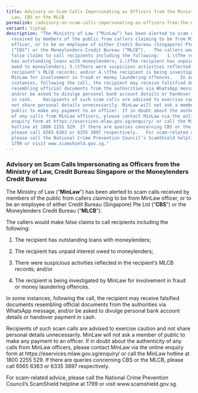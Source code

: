 ```yaml
---
title: Advisory on Scam Calls Impersonating as Officers from the Ministry of
  Law, CBS or the MLCB
permalink: /advisory-on-scam-calls-impersonating-as-officers-from-the-ministry-of-law-cbs-or-the-mlcb/
variant: tiptap
description: "The Ministry of Law (“MinLaw”) has been alerted to scam calls
  received by members of the public from callers claiming to be from MinLaw
  officer, or to be an employee of either Credit Bureau (Singapore) Pte Ltd
  (“CBS”) or the Moneylenders Credit Bureau (“MLCB”).   The callers would make
  false claims to call recipients including the following:   1.\tThe recipient
  has outstanding loans with moneylenders; 2.\tThe recipient has unpaid interest
  owed to moneylenders; 3.\tThere were suspicious activities reflected in the
  recipient’s MLCB records; and/or 4.\tThe recipient is being investigated by
  MinLaw for involvement in fraud or money laundering offences.   In some
  instances, following the call, the recipient may receive falsified documents
  resembling official documents from the authorities via WhatsApp message,
  and/or be asked to divulge personal bank account details or handover payment
  in cash.    Recipients of such scam calls are advised to exercise caution and
  not share personal details unnecessarily. MinLaw will not ask a member of
  public to make any payment to an officer. If in doubt about the authenticity
  of any calls from MinLaw officers, please contact MinLaw via the online
  enquiry form at https://eservices.mlaw.gov.sg/enquiry/ or call the MinLaw
  hotline at 1800 2255 529. If there are queries concerning CBS or the MLCB,
  please call 6565 6363 or 6335 3897 respectively.   For scam-related advice,
  please call the National Crime Prevention Council’s ScamShield helpline at
  1799 or visit www.scamshield.gov.sg."
---
```

<h3><strong>Advisory on Scam Calls Impersonating as Officers from the Ministry of Law, Credit Bureau Singapore or the Moneylenders Credit Bureau</strong></h3>
<p></p>
<p>The Ministry of Law (“<strong>MinLaw</strong>”) has been alerted to scam
calls received by members of the public from callers claiming to be from
MinLaw officer, or to be an employee of either Credit Bureau (Singapore)
Pte Ltd (“<strong>CBS</strong>”) or the Moneylenders Credit Bureau (“<strong>MLCB</strong>”).</p>
<p></p>
<p>The callers would make false claims to call recipients including the following:</p>
<p></p>
<ol data-tight="true" class="tight">
<li>
<p>The recipient has outstanding loans with moneylenders;</p>
</li>
<li>
<p>The recipient has unpaid interest owed to moneylenders;</p>
</li>
<li>
<p>There were suspicious activities reflected in the recipient’s MLCB records;
and/or</p>
</li>
<li>
<p>The recipient is being investigated by MinLaw for involvement in fraud
or money laundering offences.</p>
</li>
</ol>
<p></p>
<p>In some instances, following the call, the recipient may receive falsified
documents resembling official documents from the authorities via WhatsApp
message, and/or be asked to divulge personal bank account details or handover
payment in cash.</p>
<p></p>
<p>Recipients of such scam calls are advised to exercise caution and not
share personal details unnecessarily. MinLaw will not ask a member of public
to make any payment to an officer. If in doubt about the authenticity of
any calls from MinLaw officers, please contact MinLaw via the online enquiry
form at <a rel="noopener noreferrer nofollow" target="_blank">https://eservices.mlaw.gov.sg/enquiry/</a> or
call the MinLaw hotline at 1800 2255 529. If there are queries concerning
CBS or the MLCB, please call 6565 6363 or 6335 3897 respectively.</p>
<p></p>
<p>For scam-related advice, please call the National Crime Prevention Council’s
ScamShield helpline at 1799 or visit <a rel="noopener noreferrer nofollow" target="_blank">www.scamshield.gov.sg</a>.</p>